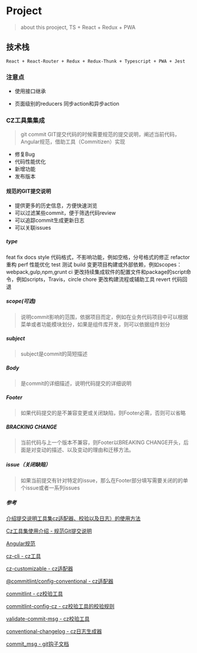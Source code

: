 # Project

> about this prooject,  TS + React + Redux + PWA

## 技术栈

    React + React-Router + Redux + Redux-Thunk + Typescript + PWA + Jest

### 注意点

* 使用接口继承

* 页面级别的reducers    同步action和异步action

### CZ工具集集成

> git commit GIT提交代码的时候需要规范的提交说明，阐述当前代码，Angular规范，借助工具（Commitizen）实现

* 修复Bug
* 代码性能优化
* 新增功能
* 发布版本

#### 规范的GIT提交说明
* 提供更多的历史信息，方便快速浏览
* 可以过滤某些commit，便于筛选代码review
* 可以追踪commit生成更新日志
* 可以关联issues

##### type
feat
fix
docs
style 代码格式，不影响功能，例如空格，分号格式的修正
refactor 重构
perf    性能优化
test    测试
build 变更项目构建或外部依赖，例如scopes：webpack,gulp,npm,grunt
ci 更改持续集成软件的配置文件和package的script命令，例如scripts，Travis，circle
chore 更改构建流程或辅助工具
revert 代码回退

##### scope(可选)
> 说明commit影响的范围，依据项目而定，例如在业务代码项目中可以根据菜单或者功能模块划分，如果是组件库开发，则可以依据组件划分

##### subject
> subject是commit的简短描述

##### Body 
> 是commit的详细描述，说明代码提交的详细说明

##### Footer
> 如果代码提交的是不兼容变更或关闭缺陷，则Footer必需，否则可以省略

##### BRACKING CHANGE
> 当前代码与上一个版本不兼容，则Footer以BREAKING CHANGE开头，后面是对变动的描述、以及变动的理由和迁移方法。

##### issue（关闭缺陷）
> 如果当前提交有针对特定的issue，那么在Footer部分填写需要关闭的的单个issue或者一系列issues

##### 参考

[介绍提交说明工具集cz适配器、校验以及日志）的使用方法](https://link.juejin.im/?target=https%3A%2F%2Fgithub.com%2Fcommitizen%2Fcz-cli)

[Cz工具集使用介绍 - 规范Git提交说明](https://juejin.im/post/5cc4694a6fb9a03238106eb9#heading-0)

[Angular规范](https://link.juejin.im/?target=https%3A%2F%2Fdocs.google.com%2Fdocument%2Fd%2F1QrDFcIiPjSLDn3EL15IJygNPiHORgU1_OOAqWjiDU5Y%2Fedit%23heading%3Dh.greljkmo14y0)

[cz-cli - cz工具](https://link.juejin.im/?target=https%3A%2F%2Fgithub.com%2Fcommitizen%2Fcz-cli)

[cz-customizable - cz适配器](https://link.juejin.im/?target=https%3A%2F%2Fgithub.com%2Fleonardoanalista%2Fcz-customizable)

[@commitlint/config-conventional  - cz适配器](https://link.juejin.im/?target=https%3A%2F%2Fgithub.com%2Fmarionebl%2Fcommitlint%2Ftree%2Fmaster%2F%40commitlint%2Fconfig-conventional)

[commitlint - cz校验工具](https://link.juejin.im/?target=https%3A%2F%2Fgithub.com%2Fmarionebl%2Fcommitlint)

[commitlint-config-cz - cz校验工具的校验规则](https://link.juejin.im/?target=https%3A%2F%2Fgithub.com%2Fwhizark%2Fcommitlint-config-cz)

[validate-commit-msg - cz校验工具](https://link.juejin.im/?target=https%3A%2F%2Fgithub.com%2FFrikki%2Fvalidate-commit-message)

[conventional-changelog - cz日志生成器](https://link.juejin.im/?target=https%3A%2F%2Fgithub.com%2Fconventional-changelog%2Fconventional-changelog%2Ftree%2Fmaster%2Fpackages%2Fconventional-changelog)

[commit_msg - git钩子文档](https://link.juejin.im/?target=https%3A%2F%2Fgit-scm.com%2Fdocs%2Fgithooks%23_commit_msg)

